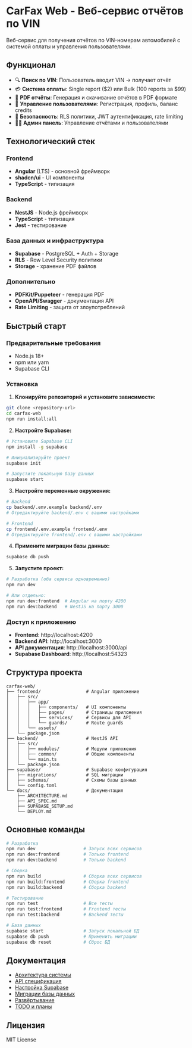 # CarFax Web - Веб-сервис отчётов по VIN

Веб-сервис для получения отчётов по VIN-номерам автомобилей с системой оплаты и управления пользователями.

## Функционал

- 🔍 **Поиск по VIN**: Пользователь вводит VIN → получает отчёт
- 💳 **Система оплаты**: Single report ($2) или Bulk (100 reports за $99)
- 📄 **PDF отчёты**: Генерация и скачивание отчётов в PDF формате
- 👤 **Управление пользователями**: Регистрация, профиль, баланс credits
- 🔐 **Безопасность**: RLS политики, JWT аутентификация, rate limiting
- 👨‍💼 **Админ панель**: Управление отчётами и пользователями

## Технологический стек

### Frontend
- **Angular** (LTS) - основной фреймворк
- **shadcn/ui** - UI компоненты
- **TypeScript** - типизация

### Backend
- **NestJS** - Node.js фреймворк
- **TypeScript** - типизация
- **Jest** - тестирование

### База данных и инфраструктура
- **Supabase** - PostgreSQL + Auth + Storage
- **RLS** - Row Level Security политики
- **Storage** - хранение PDF файлов

### Дополнительно
- **PDFKit/Puppeteer** - генерация PDF
- **OpenAPI/Swagger** - документация API
- **Rate Limiting** - защита от злоупотреблений

## Быстрый старт

### Предварительные требования

- Node.js 18+ 
- npm или yarn
- Supabase CLI

### Установка

1. **Клонируйте репозиторий и установите зависимости:**
```bash
git clone <repository-url>
cd carfax-web
npm run install:all
```

2. **Настройте Supabase:**
```bash
# Установите Supabase CLI
npm install -g supabase

# Инициализируйте проект
supabase init

# Запустите локальную базу данных
supabase start
```

3. **Настройте переменные окружения:**
```bash
# Backend
cp backend/.env.example backend/.env
# Отредактируйте backend/.env с вашими настройками

# Frontend  
cp frontend/.env.example frontend/.env
# Отредактируйте frontend/.env с вашими настройками
```

4. **Примените миграции базы данных:**
```bash
supabase db push
```

5. **Запустите проект:**
```bash
# Разработка (оба сервиса одновременно)
npm run dev

# Или отдельно:
npm run dev:frontend  # Angular на порту 4200
npm run dev:backend   # NestJS на порту 3000
```

### Доступ к приложению

- **Frontend**: http://localhost:4200
- **Backend API**: http://localhost:3000
- **API документация**: http://localhost:3000/api
- **Supabase Dashboard**: http://localhost:54323

## Структура проекта

```
carfax-web/
├── frontend/                 # Angular приложение
│   ├── src/
│   │   ├── app/
│   │   │   ├── components/   # UI компоненты
│   │   │   ├── pages/        # Страницы приложения
│   │   │   ├── services/     # Сервисы для API
│   │   │   └── guards/       # Route guards
│   │   └── assets/
│   └── package.json
├── backend/                  # NestJS API
│   ├── src/
│   │   ├── modules/          # Модули приложения
│   │   ├── common/           # Общие компоненты
│   │   └── main.ts
│   └── package.json
├── supabase/                 # Supabase конфигурация
│   ├── migrations/           # SQL миграции
│   ├── schemas/              # Схемы базы данных
│   └── config.toml
└── docs/                     # Документация
    ├── ARCHITECTURE.md
    ├── API_SPEC.md
    ├── SUPABASE_SETUP.md
    └── DEPLOY.md
```

## Основные команды

```bash
# Разработка
npm run dev                  # Запуск всех сервисов
npm run dev:frontend         # Только frontend
npm run dev:backend          # Только backend

# Сборка
npm run build                # Сборка всех сервисов
npm run build:frontend       # Сборка frontend
npm run build:backend        # Сборка backend

# Тестирование
npm run test                 # Все тесты
npm run test:frontend        # Frontend тесты
npm run test:backend         # Backend тесты

# База данных
supabase start               # Запуск локальной БД
supabase db push             # Применить миграции
supabase db reset            # Сброс БД
```

## Документация

- [Архитектура системы](docs/ARCHITECTURE.md)
- [API спецификация](docs/API_SPEC.md)
- [Настройка Supabase](docs/SUPABASE_SETUP.md)
- [Миграции базы данных](docs/MIGRATIONS.md)
- [Развёртывание](docs/DEPLOY.md)
- [TODO и планы](docs/TODO.md)

## Лицензия

MIT License
